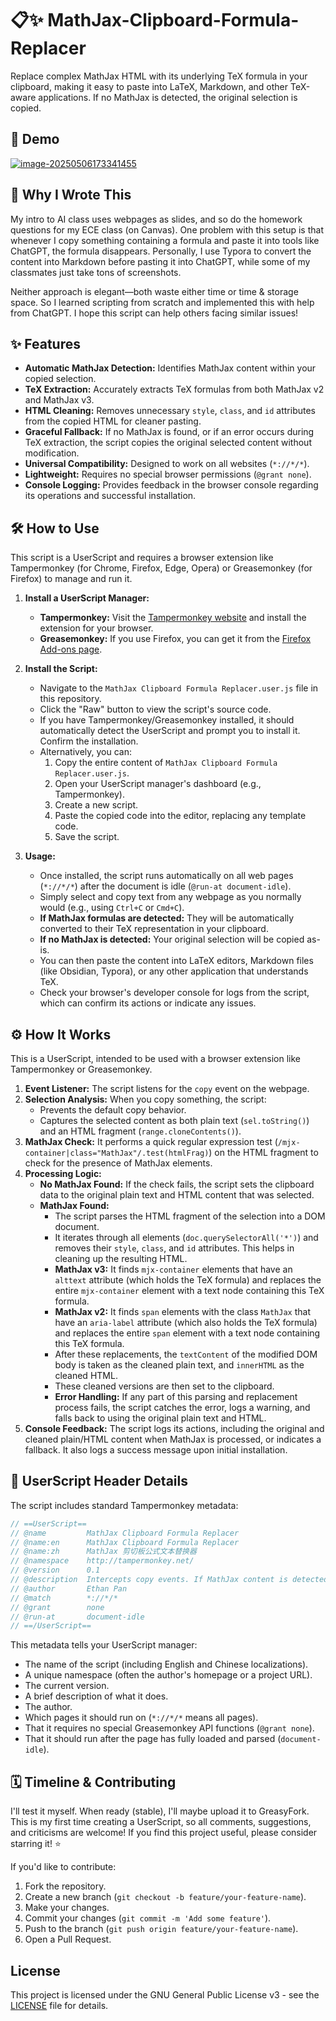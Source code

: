 # 📋✨ MathJax-Clipboard-Formula-Replacer

Replace complex MathJax HTML with its underlying TeX formula in your clipboard, making it easy to paste into LaTeX, Markdown, and other TeX-aware applications. If no MathJax is detected, the original selection is copied.

## 🚀 Demo
[![image-20250506173341455](https://media1.giphy.com/media/v1.Y2lkPTc5MGI3NjExMHJnc2ZpYm9pMTkwN3V3dzBrcnF5cG9sanpjdm50bWp5NHR4NzJraCZlcD12MV9pbnRlcm5hbF9naWZfYnlfaWQmY3Q9Zw/YbWRYySHR92dDJJAtS/giphy.gif)](https://youtu.be/uIwWMj-_4HU)
## 🤔 Why I Wrote This

My intro to AI class uses webpages as slides, and so do the homework questions for my ECE class (on Canvas). One problem with this setup is that whenever I copy something containing a formula and paste it into tools like ChatGPT, the formula disappears. Personally, I use Typora to convert the content into Markdown before pasting it into ChatGPT, while some of my classmates just take tons of screenshots.

Neither approach is elegant—both waste either time or time & storage space. So I learned scripting from scratch and implemented this with help from ChatGPT. I hope this script can help others facing similar issues!

## ✨ Features

*   **Automatic MathJax Detection:** Identifies MathJax content within your copied selection.
*   **TeX Extraction:** Accurately extracts TeX formulas from both MathJax v2 and MathJax v3.
*   **HTML Cleaning:** Removes unnecessary `style`, `class`, and `id` attributes from the copied HTML for cleaner pasting.
*   **Graceful Fallback:** If no MathJax is found, or if an error occurs during TeX extraction, the script copies the original selected content without modification.
*   **Universal Compatibility:** Designed to work on all websites (`*://*/*`).
*   **Lightweight:** Requires no special browser permissions (`@grant none`).
*   **Console Logging:** Provides feedback in the browser console regarding its operations and successful installation.

## 🛠️ How to Use

This script is a UserScript and requires a browser extension like Tampermonkey (for Chrome, Firefox, Edge, Opera) or Greasemonkey (for Firefox) to manage and run it.

1.  **Install a UserScript Manager:**
    *   **Tampermonkey:** Visit the [Tampermonkey website](https://www.tampermonkey.net/) and install the extension for your browser.
    *   **Greasemonkey:** If you use Firefox, you can get it from the [Firefox Add-ons page](https://addons.mozilla.org/en-US/firefox/addon/greasemonkey/).

2.  **Install the Script:**
    *   Navigate to the `MathJax Clipboard Formula Replacer.user.js` file in this repository.
    *   Click the "Raw" button to view the script's source code.
    *   If you have Tampermonkey/Greasemonkey installed, it should automatically detect the UserScript and prompt you to install it. Confirm the installation.
    *   Alternatively, you can:
        1.  Copy the entire content of `MathJax Clipboard Formula Replacer.user.js`.
        2.  Open your UserScript manager's dashboard (e.g., Tampermonkey).
        3.  Create a new script.
        4.  Paste the copied code into the editor, replacing any template code.
        5.  Save the script.

3.  **Usage:**
    *   Once installed, the script runs automatically on all web pages (`*://*/*`) after the document is idle (`@run-at document-idle`).
    *   Simply select and copy text from any webpage as you normally would (e.g., using `Ctrl+C` or `Cmd+C`).
    *   **If MathJax formulas are detected:** They will be automatically converted to their TeX representation in your clipboard.
    *   **If no MathJax is detected:** Your original selection will be copied as-is.
    *   You can then paste the content into LaTeX editors, Markdown files (like Obsidian, Typora), or any other application that understands TeX.
    *   Check your browser's developer console for logs from the script, which can confirm its actions or indicate any issues.

## ⚙️ How It Works

This is a UserScript, intended to be used with a browser extension like Tampermonkey or Greasemonkey.

1.  **Event Listener:** The script listens for the `copy` event on the webpage.
2.  **Selection Analysis:** When you copy something, the script:
    *   Prevents the default copy behavior.
    *   Captures the selected content as both plain text (`sel.toString()`) and an HTML fragment (`range.cloneContents()`).
3.  **MathJax Check:** It performs a quick regular expression test (`/mjx-container|class="MathJax"/.test(htmlFrag)`) on the HTML fragment to check for the presence of MathJax elements.
4.  **Processing Logic:**
    *   **No MathJax Found:** If the check fails, the script sets the clipboard data to the original plain text and HTML content that was selected.
    *   **MathJax Found:**
        *   The script parses the HTML fragment of the selection into a DOM document.
        *   It iterates through all elements (`doc.querySelectorAll('*')`) and removes their `style`, `class`, and `id` attributes. This helps in cleaning up the resulting HTML.
        *   **MathJax v3:** It finds `mjx-container` elements that have an `alttext` attribute (which holds the TeX formula) and replaces the entire `mjx-container` element with a text node containing this TeX formula.
        *   **MathJax v2:** It finds `span` elements with the class `MathJax` that have an `aria-label` attribute (which also holds the TeX formula) and replaces the entire `span` element with a text node containing this TeX formula.
        *   After these replacements, the `textContent` of the modified DOM body is taken as the cleaned plain text, and `innerHTML` as the cleaned HTML.
        *   These cleaned versions are then set to the clipboard.
        *   **Error Handling:** If any part of this parsing and replacement process fails, the script catches the error, logs a warning, and falls back to using the original plain text and HTML.
5.  **Console Feedback:** The script logs its actions, including the original and cleaned plain/HTML content when MathJax is processed, or indicates a fallback. It also logs a success message upon initial installation.

## 📜 UserScript Header Details

The script includes standard Tampermonkey metadata:

```javascript
// ==UserScript==
// @name         MathJax Clipboard Formula Replacer
// @name:en      MathJax Clipboard Formula Replacer
// @name:zh      MathJax 剪切板公式文本替换器
// @namespace    http://tampermonkey.net/
// @version      0.1
// @description  Intercepts copy events. If MathJax content is detected in the selection, it extracts the TeX formula and cleans associated HTML. Otherwise, the original selection is copied.
// @author       Ethan Pan
// @match        *://*/*
// @grant        none
// @run-at       document-idle
// ==/UserScript==
```
This metadata tells your UserScript manager:
*   The name of the script (including English and Chinese localizations).
*   A unique namespace (often the author's homepage or a project URL).
*   The current version.
*   A brief description of what it does.
*   The author.
*   Which pages it should run on (`*://*/*` means all pages).
*   That it requires no special Greasemonkey API functions (`@grant none`).
*   That it should run after the page has fully loaded and parsed (`document-idle`).

## 🗓️ Timeline & Contributing

I'll test it myself. When ready (stable), I'll maybe upload it to GreasyFork.
This is my first time creating a UserScript, so all comments, suggestions, and criticisms are welcome!
If you find this project useful, please consider starring it! ⭐

If you'd like to contribute:
1.  Fork the repository.
2.  Create a new branch (`git checkout -b feature/your-feature-name`).
3.  Make your changes.
4.  Commit your changes (`git commit -m 'Add some feature'`).
5.  Push to the branch (`git push origin feature/your-feature-name`).
6.  Open a Pull Request.

## License
This project is licensed under the GNU General Public License v3 - see the [LICENSE](LICENSE) file for details.
